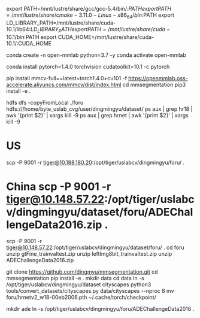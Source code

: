 export PATH=/mnt/lustre/share/gcc/gcc-5.4/bin/:$PATH
export PATH=/mnt/lustre/share/cmake-3.11.0-Linux-x86_64/bin:$PATH
export LD_LIBRARY_PATH=/mnt/lustre/share/cuda-10.1/lib64:$LD_LIBRARY_PATH
export PATH=/mnt/lustre/share/cuda-10.1/bin:$PATH
export CUDA_HOME=/mnt/lustre/share/cuda-10.1/:CUDA_HOME

conda create -n open-mmlab python=3.7 -y
conda activate open-mmlab

conda install pytorch=1.4.0 torchvision cudatoolkit=10.1 -c pytorch

pip install mmcv-full==latest+torch1.4.0+cu101 -f https://openmmlab.oss-accelerate.aliyuncs.com/mmcv/dist/index.html
cd mmsegmentation
pip3 install -e .


hdfs dfs -copyFromLocal ./foru hdfs:///home/byte_uslab_cvg/user/dingmingyu/dataset/
ps aux | grep hr18 | awk '{print $2}' | xargs kill -9
ps aux | grep hrnet | awk '{print $2}' | xargs kill -9

# US
scp -P 9001 -r tiger@10.188.180.20:/opt/tiger/uslabcv/dingmingyu/foru/ .

# China scp -P 9001 -r tiger@10.148.57.22:/opt/tiger/uslabcv/dingmingyu/dataset/foru/ADEChallengeData2016.zip .
scp -P 9001 -r tiger@10.148.57.22:/opt/tiger/uslabcv/dingmingyu/dataset/foru/ .
cd foru
unzip gtFine_trainvaltest.zip
unzip leftImg8bit_trainvaltest.zip
unzip ADEChallengeData2016.zip

git clone https://github.com/dingmyu/mmsegmentation.git
cd mmsegmentation
pip install -e .
mkdir data
cd data
ln -s /opt/tiger/uslabcv/dingmingyu/dataset cityscapes
python3 tools/convert_datasets/cityscapes.py data/cityscapes --nproc 8
mv foru/hrnetv2_w18-00eb2006.pth ~/.cache/torch/checkpoint/

mkdir ade
ln -s /opt/tiger/uslabcv/dingmingyu/foru/ADEChallengeData2016 .